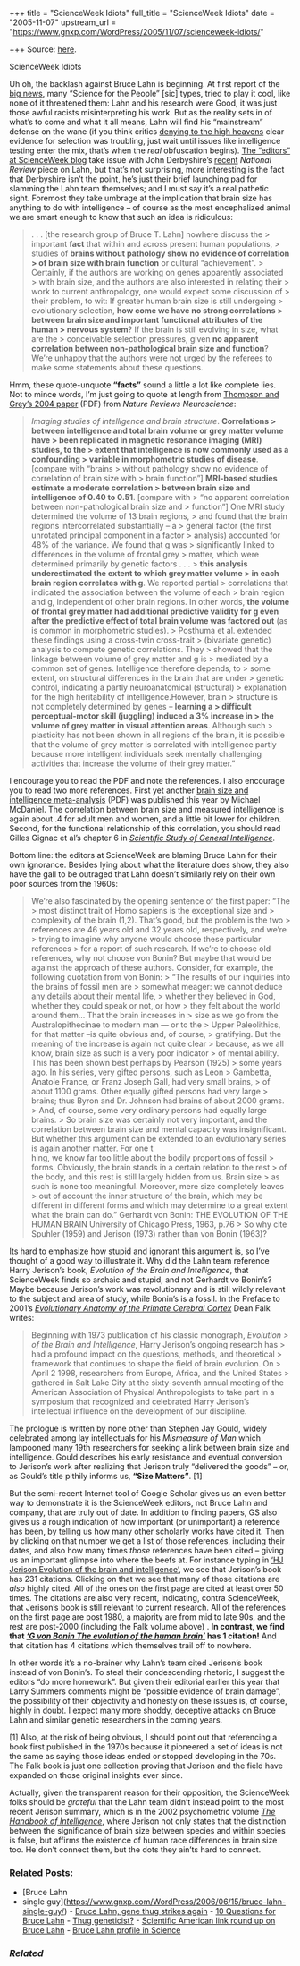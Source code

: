 +++
title = "ScienceWeek Idiots"
full_title = "ScienceWeek Idiots"
date = "2005-11-07"
upstream_url = "https://www.gnxp.com/WordPress/2005/11/07/scienceweek-idiots/"

+++
Source: [here](https://www.gnxp.com/WordPress/2005/11/07/scienceweek-idiots/).

ScienceWeek Idiots

Uh oh, the backlash against Bruce Lahn is beginning. At first report of the [big news](https://www.gnxp.com/blog/2005/09/this-is-bruce-lahns-brain-on-aspm-and.php), many “Science for the People” \[sic\] types, tried to play it cool, like none of it threatened them: Lahn and his research were Good, it was just those awful racists misinterpreting his work. But as the reality sets in of what’s to come and what it all means, Lahn will find his “mainstream” defense on the wane (if you think critics [denying to the high heavens](http://www.nytimes.com/glogin?URI=http://www.nytimes.com/2005/09/08/science/08cnd-brain.html) clear evidence for selection was troubling, just wait until issues like intelligence testing enter the mix, that’s when the *real* obfuscation begins). [The “editors” at ScienceWeek blog](http://scienceweek.com/editorials.htm) take issue with John Derbyshire’s [recent](http://olimu.com/Journalism/Texts/Commentary/SpecterOfDifference.htm) *National Review* piece on Lahn, but that’s not surprising, more interesting is the fact that Derbyshire isn’t the point, he’s just their brief launching pad for slamming the Lahn team themselves; and I must say it’s a real pathetic sight. Foremost they take umbrage at the implication that brain size has anything to do with intelligence – of course as the most encephalized animal we are smart enough to know that such an idea is ridiculous:

> . . . \[the research group of Bruce T. Lahn\] nowhere discuss the > important **fact** that within and across present human populations, > studies of **brains without pathology show no evidence of correlation > of brain size with brain function** or cultural “achievement”. > Certainly, if the authors are working on genes apparently associated > with brain size, and the authors are also interested in relating their > work to current anthropology, one would expect some discussion of > their problem, to wit: If greater human brain size is still undergoing > evolutionary selection, **how come we have no strong correlations > between brain size and important functional attributes of the human > nervous system**? If the brain is still evolving in size, what are the > conceivable selection pressures, given **no apparent correlation between non-pathological brain size and function**? We’re unhappy that the authors were not urged by the referees to make some statements about these questions.

Hmm, these quote-unquote **“facts”** sound a little a lot like complete lies. Not to mince words, I’m just going to quote at length from [Thompson and Grey’s 2004 paper](http://www.loni.ucla.edu/~thompson/PDF/nrn0604-GrayThompson.pdf) (PDF) from *Nature Reviews Neuroscience*:

> *Imaging studies of intelligence and brain structure*. **Correlations > between intelligence and total brain volume or grey matter volume have > been replicated in magnetic resonance imaging (MRI) studies, to the > extent that intelligence is now commonly used as a confounding > variable in morphometric studies of disease**. \[compare with “brains > without pathology show no evidence of correlation of brain size with > brain function”\] **MRI-based studies estimate a moderate correlation > between brain size and intelligence of 0.40 to 0.51**. \[compare with > “no apparent correlation between non-pathological brain size and > function”\] One MRI study determined the volume of 13 brain regions, > and found that the brain regions intercorrelated substantially – a > general factor (the first unrotated principal component in a factor > analysis) accounted for 48% of the variance. We found that g was > significantly linked to differences in the volume of frontal grey > matter, which were determined primarily by genetic factors . . . > **this analysis underestimated the extent to which grey matter volume > in each brain region correlates with g**. We reported partial > correlations that indicated the association between the volume of each > brain region and g, independent of other brain regions. In other words, **the volume of frontal grey matter had additional predictive validity for g even after the predictive effect of total brain volume was factored out** (as is common in morphometric studies). >
> Posthuma et al. extended these findings using a cross-twin cross-trait > (bivariate genetic) analysis to compute genetic correlations. They > showed that the linkage between volume of grey matter and g is > mediated by a common set of genes. Intelligence therefore depends, to > some extent, on structural differences in the brain that are under > genetic control, indicating a partly neuroanatomical (structural) > explanation for the high heritability of intelligence.However, brain > structure is not completely determined by genes – **learning a > difficult perceptual-motor skill (juggling) induced a 3% increase in > the volume of grey matter in visual attention areas**. Although such > plasticity has not been shown in all regions of the brain, it is possible that the volume of grey matter is correlated with intelligence partly because more intelligent individuals seek mentally challenging activities that increase the volume of their grey matter.”

I encourage you to read the PDF and note the references. I also encourage you to read two more references. First yet another [brain size and intelligence meta-analysis](http://www.vcu.edu/uns/Releases/2005/june/McDaniel-Big%20Brain.pdf) (PDF) was published this year by Michael McDaniel. The correlation between brain size and measured intelligence is again about .4 for adult men and women, and a little bit lower for children. Second, for the functional relationship of this correlation, you should read Gilles Gignac et al’s chapter 6 in [*Scientific Study of General Intelligence*](https://print.google.com/print?hl=en&id=q7ENd_Rnb5UC&dq=book+jensen+nyborg&prev=http://www.google.com/search%3Fhl%3Den%26lr%3D%26ie%3DISO-8859-1%26q%3Dbook%2Bjensen%2Bnyborg&pg=PR5&printsec=4&lpg=PR5&sig=dh603u8xEjIoaWzdvs5zrbtLcYY).

Bottom line: the editors at ScienceWeek are blaming Bruce Lahn for their own ignorance. Besides lying about what the literature does show, they also have the gall to be outraged that Lahn doesn’t similarly rely on their own poor sources from the 1960s:

> We’re also fascinated by the opening sentence of the first paper: “The > most distinct trait of Homo sapiens is the exceptional size and > complexity of the brain (1,2). That’s good, but the problem is the two > references are 46 years old and 32 years old, respectively, and we’re > trying to imagine why anyone would choose these particular references > for a report of such research. If we’re to choose old references, why not choose von Bonin? But maybe that would be against the approach of these authors. Consider, for example, the following quotation from von Bonin: >
> “The results of our inquiries into the brains of fossil men are > somewhat meager: we cannot deduce any details about their mental life, > whether they believed in God, whether they could speak or not, or how > they felt about the world around them… That the brain increases in > size as we go from the Australopithecinae to modern man — or to the > Upper Paleolithics, for that matter –is quite obvious and, of course, > gratifying. But the meaning of the increase is again not quite clear > because, as we all know, brain size as such is a very poor indicator > of mental ability. This has been shown best perhaps by Pearson (1925) > some years ago. In his series, very gifted persons, such as Leon > Gambetta, Anatole France, or Franz Joseph Gall, had very small brains, > of about 1100 grams. Other equally gifted persons had very large > brains; thus Byron and Dr. Johnson had brains of about 2000 grams. > And, of course, some very ordinary persons had equally large brains. > So brain size was certainly not very important, and the correlation between brain size and mental capacity was insignificant. But whether this argument can be extended to an evolutionary series is again another matter. For one t  
> hing, we know far too little about the bodily proportions of fossil > forms. Obviously, the brain stands in a certain relation to the rest > of the body, and this rest is still largely hidden from us. Brain size > as such is none too meaningful. Moreover, mere size completely leaves > out of account the inner structure of the brain, which may be different in different forms and which may determine to a great extent what the brain can do.” Gerhardt von Bonin: THE EVOLUTION OF THE HUMAN BRAIN University of Chicago Press, 1963, p.76 >
> So why cite Spuhler (1959) and Jerison (1973) rather than von Bonin (1963)?

Its hard to emphasize how stupid and ignorant this argument is, so I’ve thought of a good way to illustrate it. Why did the Lahn team reference Harry Jerison’s book, *Evolution of the Brain and Intelligence*, that ScienceWeek finds so archaic and stupid, and not Gerhardt vo Bonin’s? Maybe because Jerison’s work was revolutionary and is still wildly relevant to the subject and area of study, while Bonin’s is a fossil. In the Preface to 2001’s [*Evolutionary Anatomy of the Primate Cerebral Cortex*](https://print.google.com/print?hl=en&id=zE7GXRg7dNQC&dq=Evolutionary+Anatomy+of+the+Primate+Cerebral+Cortex&prev=http://www.google.com/search%3Fhl%3Den%26ie%3DISO-8859-1%26q%3DEvolutionary%2BAnatomy%2Bof%2Bthe%2BPrimate%2BCerebral%2BCortex%26btnG%3DGoogle%2BSearch&pg=PP1&printsec=0&lpg=PP1&sig=jhnQ2O4mRPxAwfRQlspqFpMWNjQ) Dean Falk writes:

> Beginning with 1973 publication of his classic monograph, *Evolution > of the Brain and Intelligence*, Harry Jerison’s ongoing research has > had a profound impact on the questions, methods, and theoretical > framework that continues to shape the field of brain evolution. On > April 2 1998, researchers from Europe, Africa, and the United States > gathered in Salt Lake City at the sixty-seventh annual meeting of the American Association of Physical Anthropologists to take part in a symposium that recognized and celebrated Harry Jerison’s intellectual influence on the development of our discipline.

The prologue is written by none other than Stephen Jay Gould, widely celebrated among lay intellectuals for his *Mismeasure of Man* which lampooned many 19th researchers for seeking a link between brain size and intelligence. Gould describes his early resistance and eventual conversion to Jerison’s work after realizing that Jerison truly “delivered the goods” – or, as Gould’s title pithily informs us, **“Size Matters”**. \[1\]

But the semi-recent Internet tool of Google Scholar gives us an even better way to demonstrate it is the ScienceWeek editors, not Bruce Lahn and company, that are truly out of date. In addition to finding papers, GS also gives us a rough indication of how important (or unimportant) a reference has been, by telling us how many other scholarly works have cited it. Then by clicking on that number we get a list of those references, including their dates, and also how many times *those* references have been cited – giving us an important glimpse into where the beefs at. For instance typing in [‘HJ Jerison Evolution of the brain and intelligence’](https://scholar.google.com/scholar?hl=en&lr=&q=HJ+Jerison+%22Evolution+of+the+brain+and+intelligence%22&btnG=Search), we see that Jerison’s book has 231 citations. Clicking on that we see that many of those citations are *also* highly cited. All of the ones on the first page are cited at least over 50 times. The citations are also very recent, indicating, contra ScienceWeek, that Jerison’s book is still relevant to current research. All of the references on the first page are post 1980, a majority are from mid to late 90s, and the rest are post-2000 (including the Falk volume above) . **In contrast, we find that [*‘G von Bonin The evolution of the human brain’*](https://scholar.google.com/scholar?hl=en&lr=&ie=ISO-8859-1&q=G+von+Bonin+%22The+evolution+of+the+human%22+brain&btnG=Search) has 1 citation!** And that citation has 4 citations which themselves trail off to nowhere.

In other words it’s a no-brainer why Lahn’s team cited Jerison’s book instead of von Bonin’s. To steal their condescending rhetoric, I suggest the editors “do more homework”. But given their editorial earlier this year that Larry Summers comments might be “possible evidence of brain damage”, the possibility of their objectivity and honesty on these issues is, of course, highly in doubt. I expect many more shoddy, deceptive attacks on Bruce Lahn and similar genetic researchers in the coming years.

\[1\] Also, at the risk of being obvious, I should point out that referencing a book first published in the 1970s because it pioneered a set of ideas is not the same as saying those ideas ended or stopped developing in the 70s. The Falk book is just one collection proving that Jerison and the field have expanded on those original insights ever since.

Actually, given the transparent reason for their opposition, the ScienceWeek folks should be *grateful* that the Lahn team didn’t instead point to the most recent Jerison summary, which is in the 2002 psychometric volume [*The Handbook of Intelligence*](https://www.amazon.com/exec/obidos/tg/detail/-/0521596483/geneexpressio-20), where Jerison not only states that the distinction between the significance of brain size between species and within species is false, but affirms the existence of human race differences in brain size too. He don’t connect them, but the dots they ain’ts hard to connect.

### Related Posts:

- [Bruce Lahn
- single
  guy](https://www.gnxp.com/WordPress/2006/06/15/bruce-lahn-single-guy/) - [Bruce Lahn, gene thug strikes
  again](https://www.gnxp.com/WordPress/2006/12/22/bruce-lahn-gene-thug-strikes-again/) - [10 Questions for Bruce
  Lahn](https://www.gnxp.com/WordPress/2006/10/10/10-questions-for-bruce-lahn/) - [Thug
  geneticist?](https://www.gnxp.com/WordPress/2006/08/02/thug-geneticist/) - [Scientific American link round up on Bruce
  Lahn](https://www.gnxp.com/WordPress/2006/11/14/scientific-american-link-round-up-on-bruce-lahn/) - [Bruce Lahn profile in
  Science](https://www.gnxp.com/WordPress/2006/12/21/bruce-lahn-profile-in-science/)

### *Related*

[](https://www.addtoany.com/add_to/facebook?linkurl=https%3A%2F%2Fwww.gnxp.com%2FWordPress%2F2005%2F11%2F07%2Fscienceweek-idiots%2F&linkname=ScienceWeek%20Idiots "Facebook")[](https://www.addtoany.com/add_to/twitter?linkurl=https%3A%2F%2Fwww.gnxp.com%2FWordPress%2F2005%2F11%2F07%2Fscienceweek-idiots%2F&linkname=ScienceWeek%20Idiots "Twitter")[](https://www.addtoany.com/add_to/email?linkurl=https%3A%2F%2Fwww.gnxp.com%2FWordPress%2F2005%2F11%2F07%2Fscienceweek-idiots%2F&linkname=ScienceWeek%20Idiots "Email")[](https://www.addtoany.com/share)
